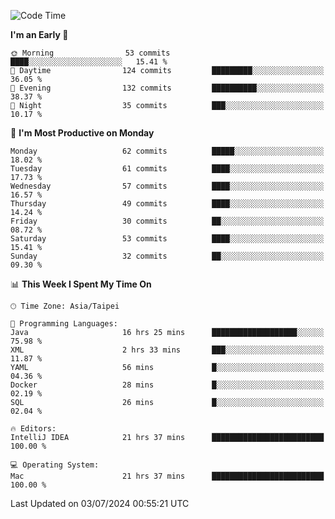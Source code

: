 <!--START_SECTION:waka-->
![Code Time](http://img.shields.io/badge/Code%20Time-1%2C151%20hrs%2037%20mins-blue)

**I'm an Early 🐤** 

```text
🌞 Morning                53 commits          ████░░░░░░░░░░░░░░░░░░░░░   15.41 % 
🌆 Daytime                124 commits         █████████░░░░░░░░░░░░░░░░   36.05 % 
🌃 Evening                132 commits         ██████████░░░░░░░░░░░░░░░   38.37 % 
🌙 Night                  35 commits          ███░░░░░░░░░░░░░░░░░░░░░░   10.17 % 
```
📅 **I'm Most Productive on Monday** 

```text
Monday                   62 commits          █████░░░░░░░░░░░░░░░░░░░░   18.02 % 
Tuesday                  61 commits          ████░░░░░░░░░░░░░░░░░░░░░   17.73 % 
Wednesday                57 commits          ████░░░░░░░░░░░░░░░░░░░░░   16.57 % 
Thursday                 49 commits          ████░░░░░░░░░░░░░░░░░░░░░   14.24 % 
Friday                   30 commits          ██░░░░░░░░░░░░░░░░░░░░░░░   08.72 % 
Saturday                 53 commits          ████░░░░░░░░░░░░░░░░░░░░░   15.41 % 
Sunday                   32 commits          ██░░░░░░░░░░░░░░░░░░░░░░░   09.30 % 
```


📊 **This Week I Spent My Time On** 

```text
🕑︎ Time Zone: Asia/Taipei

💬 Programming Languages: 
Java                     16 hrs 25 mins      ███████████████████░░░░░░   75.98 % 
XML                      2 hrs 33 mins       ███░░░░░░░░░░░░░░░░░░░░░░   11.87 % 
YAML                     56 mins             █░░░░░░░░░░░░░░░░░░░░░░░░   04.36 % 
Docker                   28 mins             █░░░░░░░░░░░░░░░░░░░░░░░░   02.19 % 
SQL                      26 mins             █░░░░░░░░░░░░░░░░░░░░░░░░   02.04 % 

🔥 Editors: 
IntelliJ IDEA            21 hrs 37 mins      █████████████████████████   100.00 % 

💻 Operating System: 
Mac                      21 hrs 37 mins      █████████████████████████   100.00 % 
```


 Last Updated on 03/07/2024 00:55:21 UTC
<!--END_SECTION:waka-->
